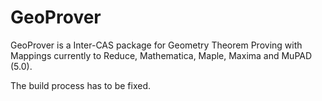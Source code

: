 GeoProver
=========

GeoProver is a Inter-CAS package for Geometry Theorem Proving with Mappings
currently to Reduce, Mathematica, Maple, Maxima and MuPAD (5.0).

The build process has to be fixed.
